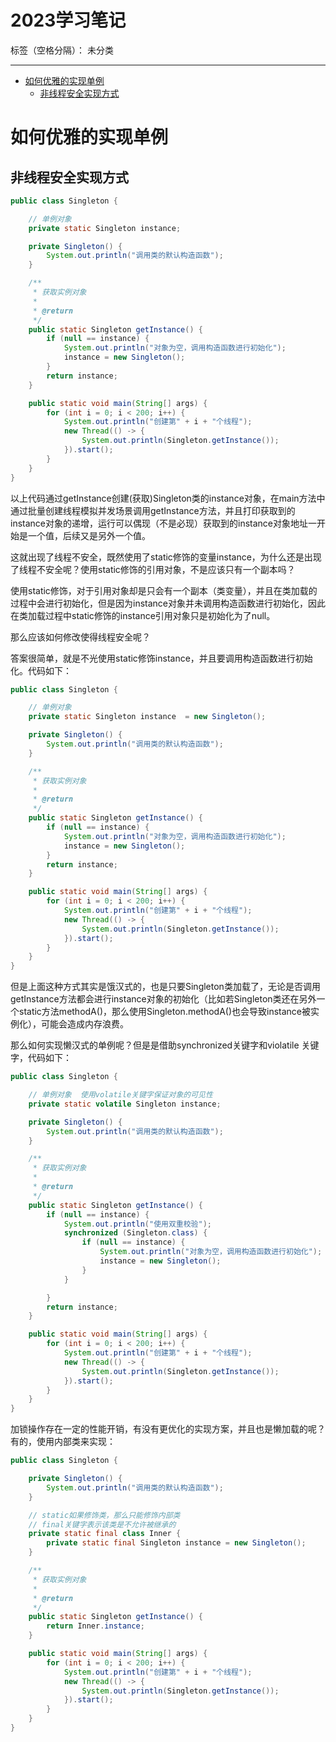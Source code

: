 ﻿# 2023学习笔记

标签（空格分隔）： 未分类

---

* [如何优雅的实现单例](#如何优雅的实现单例)
   * [非线程安全实现方式](#非线程安全实现方式)

# 如何优雅的实现单例

## 非线程安全实现方式
```java
public class Singleton {

    // 单例对象
    private static Singleton instance;

    private Singleton() {
        System.out.println("调用类的默认构造函数");
    }

    /**
     * 获取实例对象
     *
     * @return
     */
    public static Singleton getInstance() {
        if (null == instance) {
            System.out.println("对象为空，调用构造函数进行初始化");
            instance = new Singleton();
        }
        return instance;
    }

    public static void main(String[] args) {
        for (int i = 0; i < 200; i++) {
            System.out.println("创建第" + i + "个线程");
            new Thread(() -> {
                System.out.println(Singleton.getInstance());
            }).start();
        }
    }
}
```
以上代码通过getInstance创建(获取)Singleton类的instance对象，在main方法中通过批量创建线程模拟并发场景调用getInstance方法，并且打印获取到的instance对象的递增，运行可以偶现（不是必现）获取到的instance对象地址一开始是一个值，后续又是另外一个值。

这就出现了线程不安全，既然使用了static修饰的变量instance，为什么还是出现了线程不安全呢？使用static修饰的引用对象，不是应该只有一个副本吗？

使用static修饰，对于引用对象却是只会有一个副本（类变量），并且在类加载的过程中会进行初始化，但是因为instance对象并未调用构造函数进行初始化，因此在类加载过程中static修饰的instance引用对象只是初始化为了null。

那么应该如何修改使得线程安全呢？

答案很简单，就是不光使用static修饰instance，并且要调用构造函数进行初始化。代码如下：
```java
public class Singleton {

    // 单例对象
    private static Singleton instance  = new Singleton();

    private Singleton() {
        System.out.println("调用类的默认构造函数");
    }

    /**
     * 获取实例对象
     *
     * @return
     */
    public static Singleton getInstance() {
        if (null == instance) {
            System.out.println("对象为空，调用构造函数进行初始化");
            instance = new Singleton();
        }
        return instance;
    }

    public static void main(String[] args) {
        for (int i = 0; i < 200; i++) {
            System.out.println("创建第" + i + "个线程");
            new Thread(() -> {
                System.out.println(Singleton.getInstance());
            }).start();
        }
    }
}
```

但是上面这种方式其实是饿汉式的，也是只要Singleton类加载了，无论是否调用getInstance方法都会进行instance对象的初始化（比如若Singleton类还在另外一个static方法methodA()，那么使用Singleton.methodA()也会导致instance被实例化），可能会造成内存浪费。

那么如何实现懒汉式的单例呢？但是是借助synchronized关键字和violatile
关键字，代码如下：
```java
public class Singleton {

    // 单例对象  使用volatile关键字保证对象的可见性
    private static volatile Singleton instance;

    private Singleton() {
        System.out.println("调用类的默认构造函数");
    }

    /**
     * 获取实例对象
     *
     * @return
     */
    public static Singleton getInstance() {
        if (null == instance) {
            System.out.println("使用双重校验");
            synchronized (Singleton.class) {
                if (null == instance) {
                    System.out.println("对象为空，调用构造函数进行初始化");
                    instance = new Singleton();
                }
            }

        }
        return instance;
    }

    public static void main(String[] args) {
        for (int i = 0; i < 200; i++) {
            System.out.println("创建第" + i + "个线程");
            new Thread(() -> {
                System.out.println(Singleton.getInstance());
            }).start();
        }
    }
}
```

加锁操作存在一定的性能开销，有没有更优化的实现方案，并且也是懒加载的呢？有的，使用内部类来实现：
```java
public class Singleton {

    private Singleton() {
        System.out.println("调用类的默认构造函数");
    }

    // static如果修饰类，那么只能修饰内部类
    // final关键字表示该类是不允许被继承的
    private static final class Inner {
        private static final Singleton instance = new Singleton();
    }

    /**
     * 获取实例对象
     *
     * @return
     */
    public static Singleton getInstance() {
        return Inner.instance;
    }

    public static void main(String[] args) {
        for (int i = 0; i < 200; i++) {
            System.out.println("创建第" + i + "个线程");
            new Thread(() -> {
                System.out.println(Singleton.getInstance());
            }).start();
        }
    }
}
```


